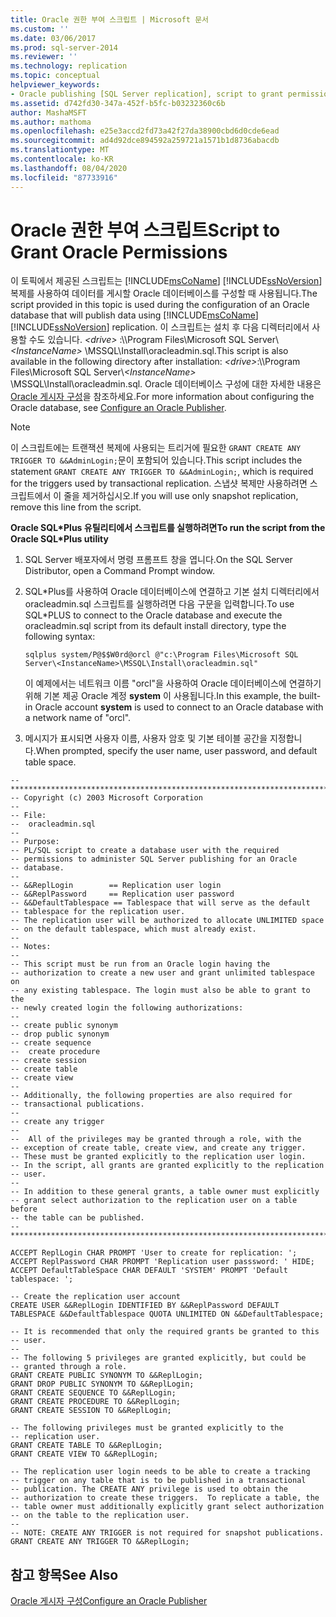 ```yaml
---
title: Oracle 권한 부여 스크립트 | Microsoft 문서
ms.custom: ''
ms.date: 03/06/2017
ms.prod: sql-server-2014
ms.reviewer: ''
ms.technology: replication
ms.topic: conceptual
helpviewer_keywords:
- Oracle publishing [SQL Server replication], script to grant permissions
ms.assetid: d742fd30-347a-452f-b5fc-b03232360c6b
author: MashaMSFT
ms.author: mathoma
ms.openlocfilehash: e25e3accd2fd73a42f27da38900cbd6d0cde6ead
ms.sourcegitcommit: ad4d92dce894592a259721a1571b1d8736abacdb
ms.translationtype: MT
ms.contentlocale: ko-KR
ms.lasthandoff: 08/04/2020
ms.locfileid: "87733916"
---
```

# <a name="script-to-grant-oracle-permissions"></a><span data-ttu-id="9f6a3-102">Oracle 권한 부여 스크립트</span><span class="sxs-lookup"><span data-stu-id="9f6a3-102">Script to Grant Oracle Permissions</span></span>
  <span data-ttu-id="9f6a3-103">이 토픽에서 제공된 스크립트는 [!INCLUDE[msCoName](../../../includes/msconame-md.md)] [!INCLUDE[ssNoVersion](../../../includes/ssnoversion-md.md)] 복제를 사용하여 데이터를 게시할 Oracle 데이터베이스를 구성할 때 사용됩니다.</span><span class="sxs-lookup"><span data-stu-id="9f6a3-103">The script provided in this topic is used during the configuration of an Oracle database that will publish data using [!INCLUDE[msCoName](../../../includes/msconame-md.md)] [!INCLUDE[ssNoVersion](../../../includes/ssnoversion-md.md)] replication.</span></span> <span data-ttu-id="9f6a3-104">이 스크립트는 설치 후 다음 디렉터리에서 사용할 수도 있습니다. *\<drive>* :\\\Program Files\Microsoft SQL Server\\ *\<InstanceName>* \MSSQL\Install\oracleadmin.sql.</span><span class="sxs-lookup"><span data-stu-id="9f6a3-104">This script is also available in the following directory after installation: *\<drive>*:\\\Program Files\Microsoft SQL Server\\*\<InstanceName>* \MSSQL\Install\oracleadmin.sql.</span></span> <span data-ttu-id="9f6a3-105">Oracle 데이터베이스 구성에 대한 자세한 내용은 [Oracle 게시자 구성](configure-an-oracle-publisher.md)을 참조하세요.</span><span class="sxs-lookup"><span data-stu-id="9f6a3-105">For more information about configuring the Oracle database, see [Configure an Oracle Publisher](configure-an-oracle-publisher.md).</span></span>  
  
> [!NOTE]  
>  <span data-ttu-id="9f6a3-106">이 스크립트에는 트랜잭션 복제에 사용되는 트리거에 필요한 `GRANT CREATE ANY TRIGGER TO &&AdminLogin;`문이 포함되어 있습니다.</span><span class="sxs-lookup"><span data-stu-id="9f6a3-106">This script includes the statement `GRANT CREATE ANY TRIGGER TO &&AdminLogin;`, which is required for the triggers used by transactional replication.</span></span> <span data-ttu-id="9f6a3-107">스냅샷 복제만 사용하려면 스크립트에서 이 줄을 제거하십시오.</span><span class="sxs-lookup"><span data-stu-id="9f6a3-107">If you will use only snapshot replication, remove this line from the script.</span></span>  
  
 <span data-ttu-id="9f6a3-108">**Oracle SQL\*Plus 유틸리티에서 스크립트를 실행하려면**</span><span class="sxs-lookup"><span data-stu-id="9f6a3-108">**To run the script from the Oracle SQL\*Plus utility**</span></span>  
  
1.  <span data-ttu-id="9f6a3-109">SQL Server 배포자에서 명령 프롬프트 창을 엽니다.</span><span class="sxs-lookup"><span data-stu-id="9f6a3-109">On the SQL Server Distributor, open a Command Prompt window.</span></span>  
  
2.  <span data-ttu-id="9f6a3-110">SQL\*Plus를 사용하여 Oracle 데이터베이스에 연결하고 기본 설치 디렉터리에서 oracleadmin.sql 스크립트를 실행하려면 다음 구문을 입력합니다.</span><span class="sxs-lookup"><span data-stu-id="9f6a3-110">To use SQL\*PLUS to connect to the Oracle database and execute the oracleadmin.sql script from its default install directory, type the following syntax:</span></span>  
  
    ```  
    sqlplus system/P@$$W0rd@orcl @"c:\Program Files\Microsoft SQL Server\<InstanceName>\MSSQL\Install\oracleadmin.sql"  
    ```  
  
     <span data-ttu-id="9f6a3-111">이 예제에서는 네트워크 이름 "orcl"을 사용하여 Oracle 데이터베이스에 연결하기 위해 기본 제공 Oracle 계정 **system** 이 사용됩니다.</span><span class="sxs-lookup"><span data-stu-id="9f6a3-111">In this example, the built-in Oracle account **system** is used to connect to an Oracle database with a network name of "orcl".</span></span>  
  
3.  <span data-ttu-id="9f6a3-112">메시지가 표시되면 사용자 이름, 사용자 암호 및 기본 테이블 공간을 지정합니다.</span><span class="sxs-lookup"><span data-stu-id="9f6a3-112">When prompted, specify the user name, user password, and default table space.</span></span>  
  
```  
--***********************************************************************  
-- Copyright (c) 2003 Microsoft Corporation  
--  
-- File:  
--  oracleadmin.sql  
--  
-- Purpose:  
-- PL/SQL script to create a database user with the required   
-- permissions to administer SQL Server publishing for an Oracle  
-- database.  
--  
-- &&ReplLogin        == Replication user login  
-- &&ReplPassword     == Replication user password  
-- &&DefaultTablespace == Tablespace that will serve as the default  
-- tablespace for the replication user.  
-- The replication user will be authorized to allocate UNLIMITED space  
-- on the default tablespace, which must already exist.  
--  
-- Notes:  
--  
-- This script must be run from an Oracle login having the  
-- authorization to create a new user and grant unlimited tablespace on  
-- any existing tablespace. The login must also be able to grant to the  
-- newly created login the following authorizations:  
--  
-- create public synonym  
-- drop public synonym  
-- create sequence  
--  create procedure  
-- create session  
-- create table  
-- create view  
--  
-- Additionally, the following properties are also required for  
-- transactional publications.  
--  
-- create any trigger  
--  
--  All of the privileges may be granted through a role, with the  
-- exception of create table, create view, and create any trigger.  
-- These must be granted explicitly to the replication user login.  
-- In the script, all grants are granted explicitly to the replication  
-- user.  
--  
-- In addition to these general grants, a table owner must explicitly  
-- grant select authorization to the replication user on a table before  
-- the table can be published.  
--  
***********************************************************************  
  
ACCEPT ReplLogin CHAR PROMPT 'User to create for replication: ';  
ACCEPT ReplPassword CHAR PROMPT 'Replication user passsword: ' HIDE;  
ACCEPT DefaultTableSpace CHAR DEFAULT 'SYSTEM' PROMPT 'Default tablespace: ';  
  
-- Create the replication user account  
CREATE USER &&ReplLogin IDENTIFIED BY &&ReplPassword DEFAULT TABLESPACE &&DefaultTablespace QUOTA UNLIMITED ON &&DefaultTablespace;  
  
-- It is recommended that only the required grants be granted to this  
-- user.  
--  
-- The following 5 privileges are granted explicitly, but could be  
-- granted through a role.  
GRANT CREATE PUBLIC SYNONYM TO &&ReplLogin;  
GRANT DROP PUBLIC SYNONYM TO &&ReplLogin;  
GRANT CREATE SEQUENCE TO &&ReplLogin;  
GRANT CREATE PROCEDURE TO &&ReplLogin;  
GRANT CREATE SESSION TO &&ReplLogin;  
  
-- The following privileges must be granted explicitly to the  
-- replication user.  
GRANT CREATE TABLE TO &&ReplLogin;  
GRANT CREATE VIEW TO &&ReplLogin;  
  
-- The replication user login needs to be able to create a tracking  
-- trigger on any table that is to be published in a transactional  
-- publication. The CREATE ANY privilege is used to obtain the  
-- authorization to create these triggers.  To replicate a table, the  
-- table owner must additionally explicitly grant select authorization  
-- on the table to the replication user.  
--  
-- NOTE: CREATE ANY TRIGGER is not required for snapshot publications.  
GRANT CREATE ANY TRIGGER TO &&ReplLogin;  
```  
  
## <a name="see-also"></a><span data-ttu-id="9f6a3-113">참고 항목</span><span class="sxs-lookup"><span data-stu-id="9f6a3-113">See Also</span></span>  
 [<span data-ttu-id="9f6a3-114">Oracle 게시자 구성</span><span class="sxs-lookup"><span data-stu-id="9f6a3-114">Configure an Oracle Publisher</span></span>](configure-an-oracle-publisher.md)  
  
  
